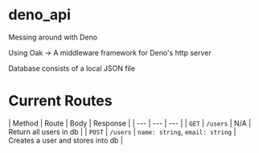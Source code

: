 # deno_api
Messing around with Deno

Using Oak -> A middleware framework for Deno's http server

Database consists of a local JSON file

# Current Routes

| Method | Route | Body | Response |
| --- | --- | --- |
| `GET` | `/users` | N/A | Return all users in db |
| `POST` | `/users` | `name: string`, `email: string` | Creates a user and stores into db |
